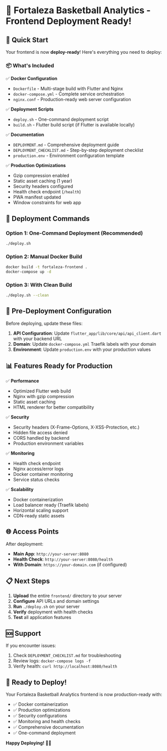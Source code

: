 # 🏀 Fortaleza Basketball Analytics - Frontend Deployment Ready!

## 🚀 Quick Start

Your frontend is now **deploy-ready**! Here's everything you need to deploy:

### 📦 What's Included

✅ **Docker Configuration**
- `Dockerfile` - Multi-stage build with Flutter and Nginx
- `docker-compose.yml` - Complete service orchestration
- `nginx.conf` - Production-ready web server configuration

✅ **Deployment Scripts**
- `deploy.sh` - One-command deployment script
- `build.sh` - Flutter build script (if Flutter is available locally)

✅ **Documentation**
- `DEPLOYMENT.md` - Comprehensive deployment guide
- `DEPLOYMENT_CHECKLIST.md` - Step-by-step deployment checklist
- `production.env` - Environment configuration template

✅ **Production Optimizations**
- Gzip compression enabled
- Static asset caching (1 year)
- Security headers configured
- Health check endpoint (`/health`)
- PWA manifest updated
- Window constraints for web app

## 🎯 Deployment Commands

### Option 1: One-Command Deployment (Recommended)
```bash
./deploy.sh
```

### Option 2: Manual Docker Build
```bash
docker build -t fortaleza-frontend .
docker-compose up -d
```

### Option 3: With Clean Build
```bash
./deploy.sh --clean
```

## 🔧 Pre-Deployment Configuration

Before deploying, update these files:

1. **API Configuration**: Update `flutter_app/lib/core/api/api_client.dart` with your backend URL
2. **Domain**: Update `docker-compose.yml` Traefik labels with your domain
3. **Environment**: Update `production.env` with your production values

## 📊 Features Ready for Production

✅ **Performance**
- Optimized Flutter web build
- Nginx with gzip compression
- Static asset caching
- HTML renderer for better compatibility

✅ **Security**
- Security headers (X-Frame-Options, X-XSS-Protection, etc.)
- Hidden file access denied
- CORS handled by backend
- Production environment variables

✅ **Monitoring**
- Health check endpoint
- Nginx access/error logs
- Docker container monitoring
- Service status checks

✅ **Scalability**
- Docker containerization
- Load balancer ready (Traefik labels)
- Horizontal scaling support
- CDN-ready static assets

## 🌐 Access Points

After deployment:
- **Main App**: `http://your-server:8080`
- **Health Check**: `http://your-server:8080/health`
- **With Domain**: `https://your-domain.com` (if configured)

## 📋 Next Steps

1. **Upload** the entire `frontend/` directory to your server
2. **Configure** API URLs and domain settings
3. **Run** `./deploy.sh` on your server
4. **Verify** deployment with health checks
5. **Test** all application features

## 🆘 Support

If you encounter issues:
1. Check `DEPLOYMENT_CHECKLIST.md` for troubleshooting
2. Review logs: `docker-compose logs -f`
3. Verify health: `curl http://localhost:8080/health`

## 🎉 Ready to Deploy!

Your Fortaleza Basketball Analytics frontend is now production-ready with:
- ✅ Docker containerization
- ✅ Production optimizations
- ✅ Security configurations
- ✅ Monitoring and health checks
- ✅ Comprehensive documentation
- ✅ One-command deployment

**Happy Deploying!** 🚀🏀
